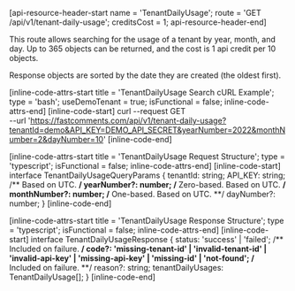 [api-resource-header-start name = 'TenantDailyUsage'; route = 'GET /api/v1/tenant-daily-usage'; creditsCost = 1; api-resource-header-end]

This route allows searching for the usage of a tenant by year, month, and day. Up to 365 objects can be returned, and the cost is 1 api credit per 10 objects.

Response objects are sorted by the date they are created (the oldest first).

[inline-code-attrs-start title = 'TenantDailyUsage Search cURL Example'; type = 'bash'; useDemoTenant = true; isFunctional = false; inline-code-attrs-end]
[inline-code-start]
curl --request GET \
  --url 'https://fastcomments.com/api/v1/tenant-daily-usage?tenantId=demo&API_KEY=DEMO_API_SECRET&yearNumber=2022&monthNumber=2&dayNumber=10'
[inline-code-end]

[inline-code-attrs-start title = 'TenantDailyUsage Request Structure'; type = 'typescript'; isFunctional = false; inline-code-attrs-end]
[inline-code-start]
interface TenantDailyUsageQueryParams {
    tenantId: string;
    API_KEY: string;
    /** Based on UTC. **/
    yearNumber?: number;
    /** Zero-based. Based on UTC. **/
    monthNumber?: number;
    /** One-based. Based on UTC. **/
    dayNumber?: number;
}
[inline-code-end]

[inline-code-attrs-start title = 'TenantDailyUsage Response Structure'; type = 'typescript'; isFunctional = false; inline-code-attrs-end]
[inline-code-start]
interface TenantDailyUsageResponse {
    status: 'success' | 'failed';
    /** Included on failure. **/
    code?: 'missing-tenant-id' | 'invalid-tenant-id' | 'invalid-api-key' | 'missing-api-key' | 'missing-id' | 'not-found';
    /** Included on failure. **/
    reason?: string;
    tenantDailyUsages: TenantDailyUsage[];
}
[inline-code-end]
